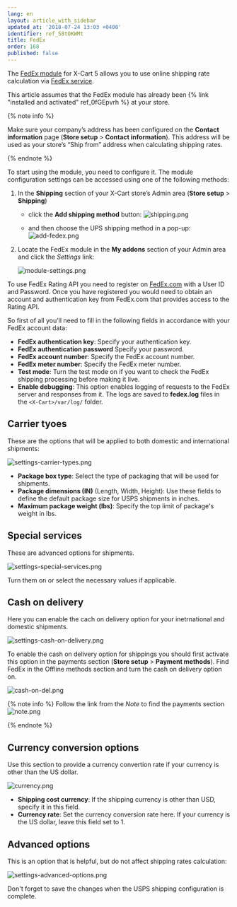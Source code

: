 ```yaml
---
lang: en
layout: article_with_sidebar
updated_at: '2018-07-24 13:03 +0400'
identifier: ref_58tOKWMt
title: FedEx
order: 168
published: false
---
```

The [FedEx module](https://market.x-cart.com/addons/fedex.html "FedEx") for X-Cart 5 allows you to use online shipping rate calculation via [FedEx service](https://www.fedex.com/en-us/home.html "FedEx").

This article assumes that the FedEx module has already been {% link "installed and activated" ref_0fGEpvrh %} at your store.

{% note info %}

Make sure your company’s address has been configured on the **Contact information** page (**Store setup** > **Contact information**). This address will be used as your store’s “Ship from” address when calculating shipping rates.

{% endnote %}

To start using the module, you need to configure it. The module configuration settings can be accessed using one of the following methods:

1. In the **Shipping** section of your X-Cart store’s Admin area (**Store setup** > **Shipping**)
   *  click the **Add shipping method** button:
   ![shipping.png]({{site.baseurl}}/attachments/ref_whrpZnV3/shipping.png)

   *   and then choose the UPS shipping method in a pop-up:
   ![add-fedex.png]({{site.baseurl}}/attachments/ref_58tOKWMt/add-fedex.png)


2. Locate the FedEx module in the **My addons** section of your Admin area and click the _Settings_ link: 
   
   ![module-settings.png]({{site.baseurl}}/attachments/ref_58tOKWMt/module-settings.png)


To use FedEx Rating API you need to register on [FedEx.com](https://www.fedex.com/en-us/home.html "FedEx") with a User ID and Password. Once you have registered you would need to obtain an account and authentication key from FedEx.com that provides access to the Rating API. 

So first of all you'll need to fill in the following fields in accordance with your FedEx account data:

*   **FedEx authentication key**: Specify your authentication key.
*   **FedEx authentication password** Specify your password.
*   **FedEx account number**: Specify the FedEx account number. 
*   **FedEx meter number**: Specify the FedEx meter number.
*   **Test mode**: Turn the test mode on if you want to check the FedEx shipping processing before making it live.
*   **Enable debugging**: This option enables logging of requests to the FedEx server and responses from it. The logs are saved to **fedex.log** files in the `<X-Cart>/var/log/` folder.
 
## Carrier tyoes

These are the options that will be applied to both domestic and international shipments:

![settings-carrier-types.png]({{site.baseurl}}/attachments/ref_58tOKWMt/settings-carrier-types.png)

*   **Package box type**: Select the type of packaging that will be used for shipments.
*   **Package dimensions (IN)** (Length, Width, Height): Use these fields to define the default package size for USPS shipments in inches.
*   **Maximum package weight (lbs)**: Specify the top limit of package's weight in lbs.

## Special services

These are advanced options for shipments.

![settings-special-services.png]({{site.baseurl}}/attachments/ref_58tOKWMt/settings-special-services.png)

Turn them on or select the necessary values if applicable.

## Cash on delivery

Here you can enable the cach on delivery option for your inetrnational and domestic shipments.

![settings-cash-on-delivery.png]({{site.baseurl}}/attachments/ref_58tOKWMt/settings-cash-on-delivery.png)

To enable the cash on delivery option for shippings you should first activate this option in the payments section (**Store setup** > **Payment methods**). Find FedEx in the Offline methods section and turn the cash on delivery option on.

![cash-on-del.png]({{site.baseurl}}/attachments/ref_58tOKWMt/cash-on-del.png)


{% note info %}
Follow the link from the _Note_ to find the payments section
![note.png]({{site.baseurl}}/attachments/ref_58tOKWMt/note.png)

{% endnote %}

## Currency conversion options

Use this section to provide a currency convertion rate if your currency is other than the US dollar. 

![currency.png]({{site.baseurl}}/attachments/ref_0uCGd6Bs/currency.png)

*   **Shipping cost currency**: If the shipping currency is other than USD, specify it in this field.
*   **Currency rate**: Set the currency conversion rate here. If your currency is the US dollar, leave this field set to 1.


## Advanced options

This is an option that is helpful, but do not affect shipping rates calculation:

![settings-advanced-options.png]({{site.baseurl}}/attachments/ref_58tOKWMt/settings-advanced-options.png)

 


Don't forget to save the changes when the USPS shipping configuration is complete.
